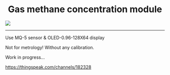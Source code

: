 
<h1 align="center">
Gas methane concentration module
</h1>

![](https://github.com/VladimirBakum/esp8266/blob/master/gas_sensor/pictures/IMAG3307_2.jpg)

---

Use MQ-5 sensor & OLED-0.96-128X64 display 

Not for metrology! Without any calibration.

Work in progress...

https://thingspeak.com/channels/182328
